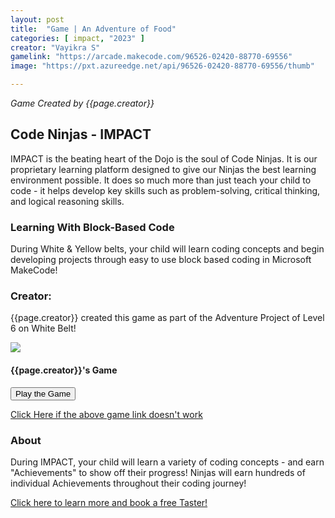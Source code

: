 ```yaml
---
layout: post
title:  "Game | An Adventure of Food"
categories: [ impact, "2023" ]
creator: "Vayikra S"
gamelink: "https://arcade.makecode.com/96526-02420-88770-69556"
image: "https://pxt.azureedge.net/api/96526-02420-88770-69556/thumb"

---
```

_Game Created by {{page.creator}}_

## Code Ninjas - IMPACT
IMPACT is the beating heart of the Dojo is the soul of Code Ninjas.
It is our proprietary learning platform designed to give our Ninjas the best learning environment possible. 
It does so much more than just teach your child to code - it helps develop key skills such as problem-solving, critical thinking, and logical reasoning skills.

### Learning With Block-Based Code
During White & Yellow belts, your child will learn coding concepts and begin developing projects through easy to use block based coding in Microsoft MakeCode!


### Creator:
{{page.creator}} created this game as part of the Adventure Project of Level 6 on White Belt!

<div class="card"> 
    <img class="card-img-top makecode-preview" src= "{{page.image}}"> 
    <div class="card-img-overlay card-inverse text-center mx-auto" text-center> 
        <h4 class="text-stroke text-white">  
            {{page.creator}}'s Game
        </h4> 
        <div class="card-body text-center mx-auto"> 
            <button onclick="window.open('{{page.gamelink}}')" class="makecode-btn">
                <i class="fa fa-play mr-2"></i>
                Play the Game
            </button>
        </div> 
    </div> 
</div> 

[Click Here if the above game link doesn't work]({{page.gamelink}})

### About
During IMPACT, your child will learn a variety of coding concepts - and earn "Achievements" to show off their progress!
Ninjas will earn hundreds of individual Achievements throughout their coding journey!


[Click here to learn more and book a free Taster!](https://www.codeninjas.co.uk/langley-brk-uk/)
